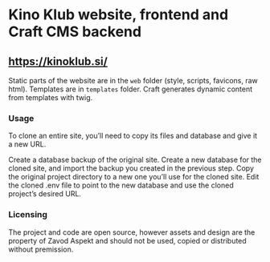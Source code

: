 # Kino Klub website, frontend and Craft CMS backend

## https://kinoklub.si/


Static parts of the website are in the `web` folder (style, scripts, favicons, raw html). Templates are in `templates` folder. Craft generates dynamic content from templates with twig.


### Usage

To clone an entire site, you’ll need to copy its files and database and give it a new URL.

Create a database backup of the original site.
Create a new database for the cloned site, and import the backup you created in the previous step.
Copy the original project directory to a new one you’ll use for the cloned site.
Edit the cloned .env file to point to the new database and use the cloned project’s desired URL.

### Licensing

The project and code are open source, however assets and design are the property of Zavod Aspekt and should not be used, copied or distributed without premission.
